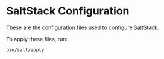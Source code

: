 # SaltStack Configuration

These are the configuration files used to configure SaltStack.

To apply these files, run:

```bash
bin/salt/apply
```

